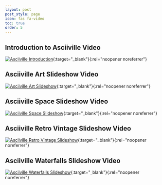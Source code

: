 ```yaml
---
layout: post
post_style: page
icon: fas fa-video
toc: true
order: 5
---
```


## Introduction to Asciiville Video

[![Asciiville Introduction](https://i.imgur.com/k7ZgRi4.png)](https://www.youtube.com/watch?v=t5bfVqqDvI0 "Asciiville Introduction"){:target="_blank"}{:rel="noopener noreferrer"}

## Asciiville Art Slideshow Video

[![Asciiville Art Slideshow](https://i.imgur.com/fZK70ZW.png)](https://www.youtube.com/watch?v=HQPvfJGo4VA "Asciiville Art Slideshow"){:target="_blank"}{:rel="noopener noreferrer"}

## Asciiville Space Slideshow Video

[![Asciiville Space Slideshow](https://i.imgur.com/TJomRY2.png)](https://www.youtube.com/watch?v=DZV69SYLvc4 "Asciiville Space Slideshow"){:target="_blank"}{:rel="noopener noreferrer"}

## Asciiville Retro Vintage Slideshow Video

[![Asciiville Retro Vintage Slideshow](https://i.imgur.com/m0EaOXu.png)](https://www.youtube.com/watch?v=lDKJB8OOmaw "Asciiville Retro Vintage Slideshow"){:target="_blank"}{:rel="noopener noreferrer"}

## Asciiville Waterfalls Slideshow Video

[![Asciiville Waterfalls Slideshow](https://i.imgur.com/acxc5qH.png)](https://www.youtube.com/watch?v=PdSI9YNBJ5A "Asciiville Waterfalls Slideshow"){:target="_blank"}{:rel="noopener noreferrer"}
